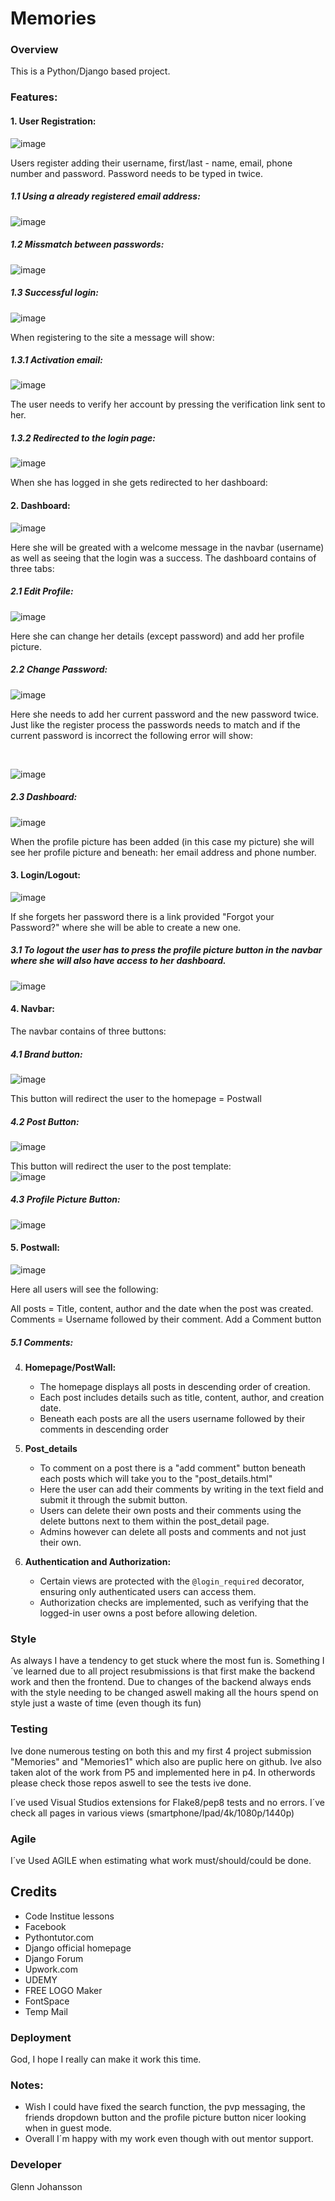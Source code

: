 # Memories

### Overview

This is a Python/Django based project. 

### Features:

#### 1. User Registration:

![image](https://github.com/GlennJohansson85/p4-blog/assets/139962883/af382a25-2f43-4368-84f8-72776b4932e6)

Users register adding their username, first/last - name, email, phone number and password. Password needs to be typed in twice.

##### 1.1 Using a already registered email address:
![image](https://github.com/GlennJohansson85/p4-blog/assets/139962883/b20c0e60-6de9-4a75-8bc0-110e742d3b9e)

##### 1.2 Missmatch between passwords:
![image](https://github.com/GlennJohansson85/p4-blog/assets/139962883/f6acd8fb-ee14-41ff-8389-d798221294fb)

##### 1.3 Successful login:
![image](https://github.com/GlennJohansson85/p4-blog/assets/139962883/18f85c67-ed59-4cce-a3a0-cbd6dbe68c06)

When registering to the site a message will show:

##### 1.3.1 Activation email:
![image](https://github.com/GlennJohansson85/p4-blog/assets/139962883/35bc7c4c-4334-4951-8da8-3121e2070bd4)

The user needs to verify her account by pressing the verification link sent to her.

##### 1.3.2 Redirected to the login page:
![image](https://github.com/GlennJohansson85/p4-blog/assets/139962883/337e88e7-3540-4c11-b227-32ef02b1d9cb)

When she has logged in she gets redirected to her dashboard:

#### 2. Dashboard:
![image](https://github.com/GlennJohansson85/p4-blog/assets/139962883/75a459f8-3ee9-4b73-8acc-54414735c246)

Here she will be greated with a welcome message in the navbar (username) as well as seeing that the login was a success. The dashboard contains of three tabs:

##### 2.1 Edit Profile:
![image](https://github.com/GlennJohansson85/p4-blog/assets/139962883/f2851fa6-1221-4ad4-ba2c-c2d7a8a4e99d)

Here she can change her details (except password) and add her profile picture. 

##### 2.2 Change Password:
![image](https://github.com/GlennJohansson85/p4-blog/assets/139962883/37d2bfe1-0c4c-41a5-978e-6f780f3a09cd)

Here she needs to add her current password and the new password twice. Just like the register process the passwords needs to match and if the current password is incorrect the following error will show:

<br>

![image](https://github.com/GlennJohansson85/p4-blog/assets/139962883/d28ddbff-9a61-4f19-8e45-a2334bb4dbea)

##### 2.3 Dashboard:
![image](https://github.com/GlennJohansson85/p4-blog/assets/139962883/a8788a39-550b-4f29-be90-63af1629462d)

When the profile picture has been added (in this case my picture) she will see her profile picture and beneath: her email address and phone number. 
  
#### 3. Login/Logout:
![image](https://github.com/GlennJohansson85/p4-blog/assets/139962883/18808cd6-1bec-460d-88e2-a9e03d0d1255)

If she forgets her password there is a link provided "Forgot your Password?" where she will be able to create a new one.

##### 3.1 To logout the user has to press the profile picture button in the navbar where she will also have access to her dashboard. 
![image](https://github.com/GlennJohansson85/p4-blog/assets/139962883/26bc3847-0dd6-4627-987d-7086f4736994)

#### 4. Navbar:

The navbar contains of three buttons: 

##### 4.1 Brand button: 
![image](https://github.com/GlennJohansson85/p4-blog/assets/139962883/f46b2772-2a41-4759-b3f9-c727f8a552e3)

This button will redirect the user to the homepage = Postwall

##### 4.2 Post Button:
![image](https://github.com/GlennJohansson85/p4-blog/assets/139962883/0fe64987-3424-4607-96cd-62752b77c167)

This button will redirect the user to the post template:
<br>
![image](https://github.com/GlennJohansson85/p4-blog/assets/139962883/b373e0c1-9eed-4e94-9e82-0dd630c5e72b)

##### 4.3 Profile Picture Button:
![image](https://github.com/GlennJohansson85/p4-blog/assets/139962883/bb315b7f-dd81-44da-b094-0f3771a81f4c)


#### 5. Postwall:
![image](https://github.com/GlennJohansson85/p4-blog/assets/139962883/72c2ee76-aef1-46c1-ab6f-9c6325dac477)

Here all users will see the following:

All posts = Title, content, author and the date when the post was created. 
Comments = Username followed by their comment. 
Add a Comment button 



##### 5.1 Comments:




     
4. **Homepage/PostWall:**
   - The homepage displays all posts in descending order of creation.
   - Each post includes details such as title, content, author, and creation date.
   - Beneath each posts are all the users username followed by their comments in descending order
     
5. **Post_details**
   - To comment on a post there is a "add comment" button beneath each posts which will take you to the "post_details.html"
   - Here the user can add their comments by writing in the text field and submit it through the submit button.
   - Users can delete their own posts and their comments using the delete buttons next to them within the post_detail page.
   - Admins however can delete all posts and comments and not just their own.
   

6. **Authentication and Authorization:**
    - Certain views are protected with the `@login_required` decorator, ensuring only authenticated users can access them.
    - Authorization checks are implemented, such as verifying that the logged-in user owns a post before allowing deletion.

### Style ###
As always I have a tendency to get stuck where the most fun is. Something I´ve learned due to all project resubmissions is that first make the backend work and then the frontend. Due to changes of the backend always ends with the style needing to be changed aswell making all the hours spend on style just a waste of time (even though its fun) 

### Testing

Ive done numerous testing on both this and my first 4 project submission "Memories" and "Memories1" which also are puplic here on github. 
Ive also taken alot of the work from P5 and implemented here in p4. In otherwords please check those repos aswell to see the tests ive done. 

I´ve used Visual Studios extensions for Flake8/pep8 tests and no errors. 
I´ve check all pages in various views (smartphone/Ipad/4k/1080p/1440p)



### Agile
I´ve Used AGILE when estimating what work must/should/could be done. 

## Credits
- Code Institue lessons
- Facebook
- Pythontutor.com
- Django official homepage
- Django Forum
- Upwork.com
- UDEMY
- FREE LOGO Maker
- FontSpace
- Temp Mail

### Deployment

God, I hope I really can make it work this time. 

### Notes:

* Wish I could have fixed the search function, the pvp messaging, the friends dropdown button and the profile picture button nicer looking when in guest mode.
* Overall I´m happy with my work even though with out mentor support. 
  

### Developer
Glenn Johansson
